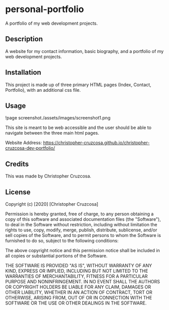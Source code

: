 # personal-portfolio
A portfolio of my web development projects.

## Description 

A website for my contact information, basic biography, and a portfolio of my web development projects.


## Installation

This project is made up of three primary HTML pages (Index, Contact, Portfolio), with an additional css file.


## Usage 


!page screenshot./assets/images/screenshot1.png



This site is meant to be web accessible and the user should be able to navigate between the three main html pages.

Website Address: https://christopher-cruzcosa.github.io/christopher-cruzcosa-dev-portfolio/


## Credits

This was made by Christopher Cruzcosa.



## License

Copyright (c) [2020] [Christopher Cruzcosa]

Permission is hereby granted, free of charge, to any person obtaining a copy
of this software and associated documentation files (the "Software"), to deal
in the Software without restriction, including without limitation the rights
to use, copy, modify, merge, publish, distribute, sublicense, and/or sell
copies of the Software, and to permit persons to whom the Software is
furnished to do so, subject to the following conditions:

The above copyright notice and this permission notice shall be included in all
copies or substantial portions of the Software.

THE SOFTWARE IS PROVIDED "AS IS", WITHOUT WARRANTY OF ANY KIND, EXPRESS OR
IMPLIED, INCLUDING BUT NOT LIMITED TO THE WARRANTIES OF MERCHANTABILITY,
FITNESS FOR A PARTICULAR PURPOSE AND NONINFRINGEMENT. IN NO EVENT SHALL THE
AUTHORS OR COPYRIGHT HOLDERS BE LIABLE FOR ANY CLAIM, DAMAGES OR OTHER
LIABILITY, WHETHER IN AN ACTION OF CONTRACT, TORT OR OTHERWISE, ARISING FROM,
OUT OF OR IN CONNECTION WITH THE SOFTWARE OR THE USE OR OTHER DEALINGS IN THE
SOFTWARE.


